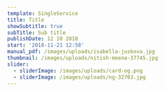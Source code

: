 ```yaml
---
template: SingleService
title: Title
showSubtitle: true
subTitle: Sub title
publishDate: 12 10 2018
start: '2018-11-21 12:58'
manual_pdf: /images/uploads/isabella-juskova.jpg
thumbnail: /images/uploads/nitish-meena-37745.jpg
slider:
  - sliderImage: /images/uploads/card-og.png
  - sliderImage: /images/uploads/ng-32703.jpg
---
```

